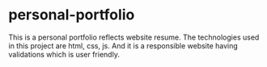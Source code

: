 # personal-portfolio
This is a personal portfolio reflects website resume. The technologies used in this project are html, css, js. And it is a responsible website having validations which is user friendly.
